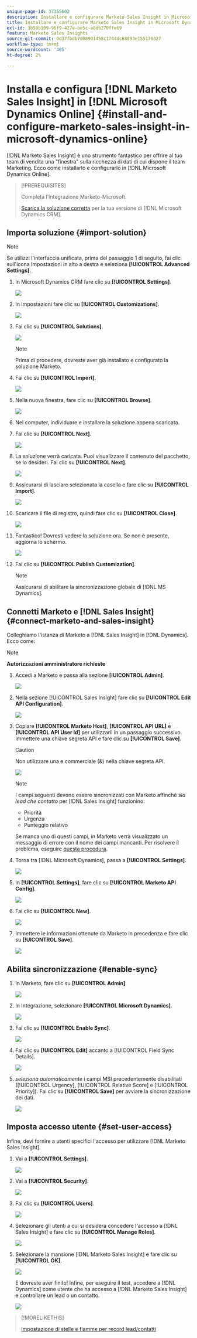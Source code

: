 ```yaml
---
unique-page-id: 37355602
description: Installare e configurare Marketo Sales Insight in Microsoft Dynamics Online - Documentazione Marketo - Documentazione del prodotto
title: Installare e configurare Marketo Sales Insight in Microsoft Dynamics Online
exl-id: 3b58b109-96f9-427e-be5c-a8db270ffe69
feature: Marketo Sales Insights
source-git-commit: 0d37fbdb7d08901458c1744dc68893e155176327
workflow-type: tm+mt
source-wordcount: '405'
ht-degree: 2%

---
```


# Installa e configura [!DNL Marketo Sales Insight] in [!DNL Microsoft Dynamics Online] {#install-and-configure-marketo-sales-insight-in-microsoft-dynamics-online}

[!DNL Marketo Sales Insight] è uno strumento fantastico per offrire al tuo team di vendita una &quot;finestra&quot; sulla ricchezza di dati di cui dispone il team Marketing. Ecco come installarlo e configurarlo in [!DNL Microsoft Dynamics Online].

>[!PREREQUISITES]
>
>Completa l&#39;integrazione Marketo-Microsoft.
>
>[Scarica la soluzione corretta](/help/marketo/product-docs/marketo-sales-insight/msi-for-microsoft-dynamics/installing/download-the-marketo-sales-insight-solution-for-microsoft-dynamics.md) per la tua versione di [!DNL Microsoft Dynamics CRM].

## Importa soluzione {#import-solution}

>[!NOTE]
>
>Se utilizzi l&#39;interfaccia unificata, prima del passaggio 1 di seguito, fai clic sull&#39;icona Impostazioni in alto a destra e seleziona **[!UICONTROL Advanced Settings]**.

1. In Microsoft Dynamics CRM fare clic su **[!UICONTROL Settings]**.

   ![](assets/image2014-12-12-9-3a4-3a56-1.png)

1. In Impostazioni fare clic su **[!UICONTROL Customizations]**.

   ![](assets/image2015-4-29-14-3a22-3a1-1.png)

1. Fai clic su **[!UICONTROL Solutions]**.

   ![](assets/image2014-12-12-9-3a5-3a17-1.png)

   >[!NOTE]
   >
   >Prima di procedere, dovreste aver già installato e configurato la soluzione Marketo.

1. Fai clic su **[!UICONTROL Import]**.

   ![](assets/image2014-12-12-9-3a5-3a27-1.png)

1. Nella nuova finestra, fare clic su **[!UICONTROL Browse]**.

   ![](assets/image2014-12-12-9-3a5-3a36-1.png)

1. Nel computer, individuare e installare la soluzione appena scaricata.

1. Fai clic su **[!UICONTROL Next]**.

   ![](assets/seven.png)

1. La soluzione verrà caricata. Puoi visualizzare il contenuto del pacchetto, se lo desideri. Fai clic su **[!UICONTROL Next]**.

   ![](assets/image2014-12-12-9-3a6-3a10-1.png)

1. Assicurarsi di lasciare selezionata la casella e fare clic su **[!UICONTROL Import]**.

   ![](assets/image2014-12-12-9-3a6-3a19-1.png)

1. Scaricare il file di registro, quindi fare clic su **[!UICONTROL Close]**.

   ![](assets/image2014-12-12-9-3a6-3a29-1.png)

1. Fantastico! Dovresti vedere la soluzione ora. Se non è presente, aggiorna lo schermo.

   ![](assets/eleven.png)

1. Fai clic su **[!UICONTROL Publish Customization]**.

   >[!NOTE]
   >
   >Assicurarsi di abilitare la sincronizzazione globale di [!DNL MS Dynamics].

## Connetti Marketo e [!DNL Sales Insight] {#connect-marketo-and-sales-insight}

Colleghiamo l&#39;istanza di Marketo a [!DNL Sales Insight] in [!DNL Dynamics]. Ecco come:

>[!NOTE]
>
>**Autorizzazioni amministratore richieste**

1. Accedi a Marketo e passa alla sezione **[!UICONTROL Admin]**.

   ![](assets/image2014-12-12-9-3a6-3a50-1.png)

1. Nella sezione [!UICONTROL Sales Insight] fare clic su **[!UICONTROL Edit API Configuration]**.

   ![](assets/image2014-12-12-9-3a7-3a0-1.png)

1. Copiare **[!UICONTROL Marketo Host]**, **[!UICONTROL API URL]** e **[!UICONTROL API User Id]** per utilizzarli in un passaggio successivo. Immettere una chiave segreta API e fare clic su **[!UICONTROL Save]**.

   >[!CAUTION]
   >
   >Non utilizzare una e commerciale (&amp;) nella chiave segreta API.

   ![](assets/image2014-12-12-9-3a7-3a9-1.png)

   >[!NOTE]
   >
   >I campi seguenti devono essere sincronizzati con Marketo affinché _sia lead che contatto_ per [!DNL Sales Insight] funzionino:
   >
   >* Priorità
   >* Urgenza
   >* Punteggio relativo
   >
   >Se manca uno di questi campi, in Marketo verrà visualizzato un messaggio di errore con il nome dei campi mancanti. Per risolvere il problema, eseguire [questa procedura](/help/marketo/product-docs/marketo-sales-insight/msi-for-microsoft-dynamics/setting-up-and-using/required-fields-for-syncing-marketo-with-dynamics.md).

1. Torna tra [!DNL Microsoft Dynamics], passa a **[!UICONTROL Settings]**.

   ![](assets/image2014-12-12-9-3a7-3a25-1.png)

1. In **[!UICONTROL Settings]**, fare clic su **[!UICONTROL Marketo API Config]**.

   ![](assets/image2014-12-12-9-3a7-3a34-1.png)

1. Fai clic su **[!UICONTROL New]**.

   ![](assets/image2014-12-12-9-3a8-3a8-1.png)

1. Immettere le informazioni ottenute da Marketo in precedenza e fare clic su **[!UICONTROL Save]**.

   ![](assets/image2014-12-12-9-3a8-3a17-1.png)

## Abilita sincronizzazione {#enable-sync}

1. In Marketo, fare clic su **[!UICONTROL Admin]**.

   ![](assets/enable-one.png)

1. In Integrazione, selezionare **[!UICONTROL Microsoft Dynamics]**.

   ![](assets/enable-two.png)

1. Fai clic su **[!UICONTROL Enable Sync]**.

   ![](assets/enable-three.png)

1. Fai clic su **[!UICONTROL Edit]** accanto a [!UICONTROL Field Sync Details].

   ![](assets/enable-four.png)

1. _seleziona automaticamente_ i campi MSI precedentemente disabilitati ([!UICONTROL Urgency], [!UICONTROL Relative Score] e [!UICONTROL Priority]). Fai clic su **[!UICONTROL Save]** per avviare la sincronizzazione dei dati.

   ![](assets/enable-five.png)

## Imposta accesso utente {#set-user-access}

Infine, devi fornire a utenti specifici l&#39;accesso per utilizzare [!DNL Marketo Sales Insight].

1. Vai a **[!UICONTROL Settings]**.

   ![](assets/image2014-12-12-9-3a8-3a34-1.png)

1. Vai a **[!UICONTROL Security]**.

   ![](assets/image2015-4-29-14-3a56-3a33-1.png)

1. Fai clic su **[!UICONTROL Users]**.

   ![](assets/image2015-4-29-14-3a57-3a46-1.png)

1. Selezionare gli utenti a cui si desidera concedere l&#39;accesso a [!DNL Sales Insight] e fare clic su **[!UICONTROL Manage Roles]**.

   ![](assets/image2015-4-29-14-3a59-3a31-1.png)

1. Selezionare la mansione [!DNL Marketo Sales Insight] e fare clic su **[!UICONTROL OK]**.

   ![](assets/image2014-12-12-9-3a9-3a22-1.png)

   E dovreste aver finito! Infine, per eseguire il test, accedere a [!DNL Dynamics] come utente che ha accesso a [!DNL Marketo Sales Insight] e controllare un lead o un contatto.

   ![](assets/image2015-4-29-15-3a2-3a27-1.png)

>[!MORELIKETHIS]
>
>[Impostazione di stelle e fiamme per record lead/contatti](/help/marketo/product-docs/marketo-sales-insight/msi-for-microsoft-dynamics/setting-up-and-using/setting-up-stars-and-flames-for-lead-contact-records.md)

